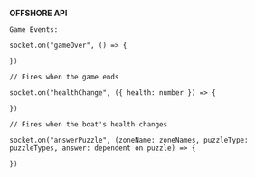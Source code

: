 __**OFFSHORE API**__

`Game Events:`

```
socket.on("gameOver", () => {

})

// Fires when the game ends
```

```
socket.on("healthChange", ({ health: number }) => {

})

// Fires when the boat's health changes
```

```
socket.on("answerPuzzle", (zoneName: zoneNames, puzzleType: puzzleTypes, answer: dependent on puzzle) => {

})
```
